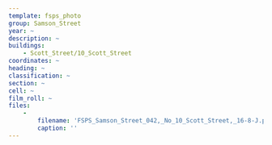 ```yaml
---
template: fsps_photo
group: Samson_Street
year: ~
description: ~
buildings:
    - Scott_Street/10_Scott_Street
coordinates: ~
heading: ~
classification: ~
section: ~
cell: ~
film_roll: ~
files:
    -
        filename: 'FSPS_Samson_Street_042,_No_10_Scott_Street,_16-8-J.png'
        caption: ''
---
```

